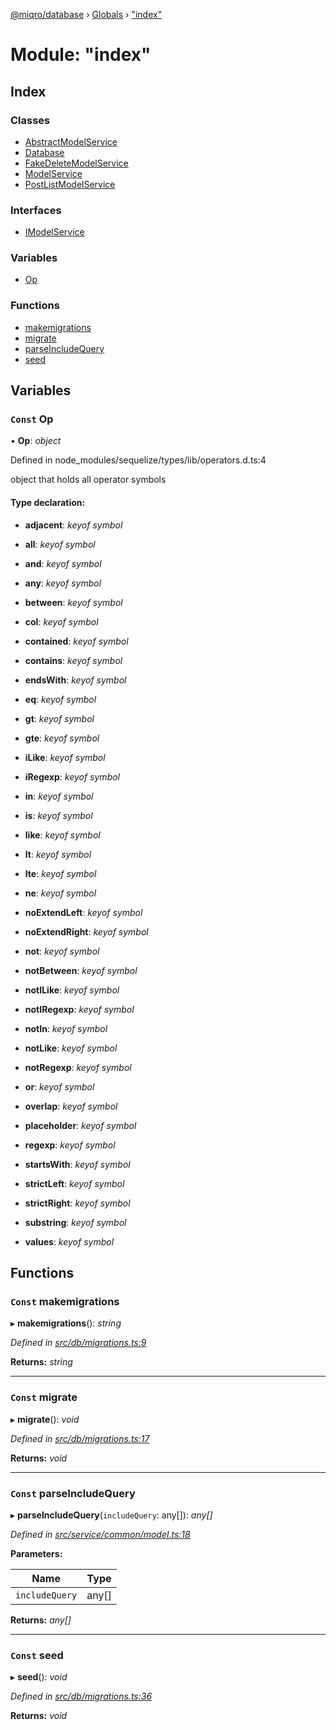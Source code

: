 [@miqro/database](../README.md) › [Globals](../globals.md) › ["index"](_index_.md)

# Module: "index"

## Index

### Classes

* [AbstractModelService](../classes/_index_.abstractmodelservice.md)
* [Database](../classes/_index_.database.md)
* [FakeDeleteModelService](../classes/_index_.fakedeletemodelservice.md)
* [ModelService](../classes/_index_.modelservice.md)
* [PostListModelService](../classes/_index_.postlistmodelservice.md)

### Interfaces

* [IModelService](../interfaces/_index_.imodelservice.md)

### Variables

* [Op](_index_.md#const-op)

### Functions

* [makemigrations](_index_.md#const-makemigrations)
* [migrate](_index_.md#const-migrate)
* [parseIncludeQuery](_index_.md#const-parseincludequery)
* [seed](_index_.md#const-seed)

## Variables

### `Const` Op

• **Op**: *object*

Defined in node_modules/sequelize/types/lib/operators.d.ts:4

object that holds all operator symbols

#### Type declaration:

* **adjacent**: *keyof symbol*

* **all**: *keyof symbol*

* **and**: *keyof symbol*

* **any**: *keyof symbol*

* **between**: *keyof symbol*

* **col**: *keyof symbol*

* **contained**: *keyof symbol*

* **contains**: *keyof symbol*

* **endsWith**: *keyof symbol*

* **eq**: *keyof symbol*

* **gt**: *keyof symbol*

* **gte**: *keyof symbol*

* **iLike**: *keyof symbol*

* **iRegexp**: *keyof symbol*

* **in**: *keyof symbol*

* **is**: *keyof symbol*

* **like**: *keyof symbol*

* **lt**: *keyof symbol*

* **lte**: *keyof symbol*

* **ne**: *keyof symbol*

* **noExtendLeft**: *keyof symbol*

* **noExtendRight**: *keyof symbol*

* **not**: *keyof symbol*

* **notBetween**: *keyof symbol*

* **notILike**: *keyof symbol*

* **notIRegexp**: *keyof symbol*

* **notIn**: *keyof symbol*

* **notLike**: *keyof symbol*

* **notRegexp**: *keyof symbol*

* **or**: *keyof symbol*

* **overlap**: *keyof symbol*

* **placeholder**: *keyof symbol*

* **regexp**: *keyof symbol*

* **startsWith**: *keyof symbol*

* **strictLeft**: *keyof symbol*

* **strictRight**: *keyof symbol*

* **substring**: *keyof symbol*

* **values**: *keyof symbol*

## Functions

### `Const` makemigrations

▸ **makemigrations**(): *string*

*Defined in [src/db/migrations.ts:9](https://github.com/claukers/miqro-sequelize/blob/9318ec9/src/db/migrations.ts#L9)*

**Returns:** *string*

___

### `Const` migrate

▸ **migrate**(): *void*

*Defined in [src/db/migrations.ts:17](https://github.com/claukers/miqro-sequelize/blob/9318ec9/src/db/migrations.ts#L17)*

**Returns:** *void*

___

### `Const` parseIncludeQuery

▸ **parseIncludeQuery**(`includeQuery`: any[]): *any[]*

*Defined in [src/service/common/model.ts:18](https://github.com/claukers/miqro-sequelize/blob/9318ec9/src/service/common/model.ts#L18)*

**Parameters:**

Name | Type |
------ | ------ |
`includeQuery` | any[] |

**Returns:** *any[]*

___

### `Const` seed

▸ **seed**(): *void*

*Defined in [src/db/migrations.ts:36](https://github.com/claukers/miqro-sequelize/blob/9318ec9/src/db/migrations.ts#L36)*

**Returns:** *void*
